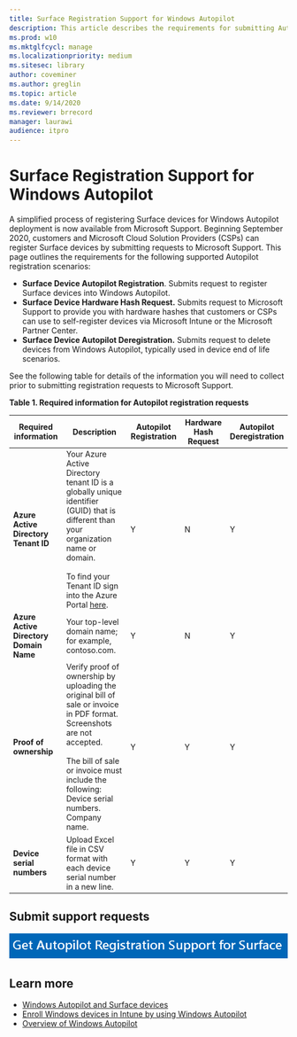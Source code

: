 ```yaml
---
title: Surface Registration Support for Windows Autopilot
description: This article describes the requirements for submitting Autopilot registration requests to Microsoft Support. 
ms.prod: w10
ms.mktglfcycl: manage
ms.localizationpriority: medium
ms.sitesec: library
author: coveminer
ms.author: greglin
ms.topic: article
ms.date: 9/14/2020
ms.reviewer: brrecord
manager: laurawi
audience: itpro
---
```

# Surface Registration Support for Windows Autopilot

A simplified process of registering Surface devices for Windows Autopilot deployment is now available from Microsoft Support. Beginning September 2020, customers and Microsoft Cloud Solution Providers (CSPs) can register Surface devices by submitting requests to Microsoft Support. This page outlines the requirements for the following supported Autopilot registration scenarios:
 

- **Surface Device Autopilot Registration**. Submits request to register Surface devices into Windows Autopilot.
- **Surface Device Hardware Hash Request.** Submits request to Microsoft Support to provide you with hardware hashes that customers or CSPs can use to self-register devices via Microsoft Intune or the Microsoft Partner Center.
- **Surface Device Autopilot Deregistration.** Submits request to delete devices from Windows Autopilot, typically used in device end of life scenarios.

See the following table for details of the information you will need to collect prior to submitting registration requests to Microsoft Support.
 
**Table 1. Required information for Autopilot registration requests**
 

| Required information                   | Description                                                                                                                                                                                                                                                                                    | Autopilot Registration | Hardware Hash Request | Autopilot<br>Deregistration |
| -------------------------------------- | ---------------------------------------------------------------------------------------------------------------------------------------------------------------------------------------------------------------------------------------------------------------------------------------------- | ---------------------- | --------------------- | --------------------------- |
| **Azure Active Directory Tenant ID**   | Your Azure Active Directory tenant ID is a globally unique identifier (GUID) that is different than your organization name or domain.<br> <br>To find your Tenant ID sign into the Azure Portal [here](https://portal.azure.com/#blade/Microsoft_AAD_IAM/ActiveDirectoryMenuBlade/Properties). | Y                      | N                     | Y                           |
| **Azure Active Directory Domain Name** | Your top-level domain name; for example, contoso.com.                                                                                                                                                                                                                                          | Y                      | N                     | Y                           |
| **Proof of ownership**                 | Verify proof of ownership by uploading the original bill of sale or invoice in PDF format. Screenshots are not accepted.<br> <br>The bill of sale or invoice  must include the following:<br>Device serial numbers.<br>Company name.                                                           | Y                      | Y                     | Y                           |
| **Device serial numbers**              | Upload Excel file in CSV format with each device serial number in a new line.                                                                                                                                                                                                                  | Y                      | Y                     | Y                           |

 

## Submit support requests

  [![Get Autopilot Registration Support for Surface](images/autopilot-reg-support-surface.png)](https://prod.support.services.microsoft.com/en-us/supportrequestform/0d8bf192-cab7-6d39-143d-5a17840b9f5f)
 
 
 
## Learn more

- [Windows Autopilot and Surface devices](windows-autopilot-and-surface-devices.md)
- [Enroll Windows devices in Intune by using Windows Autopilot](https://docs.microsoft.com/mem/autopilot/enrollment-autopilot)
- [Overview of Windows Autopilot](https://docs.microsoft.com/mem/autopilot/windows-autopilot)

 
 
 


